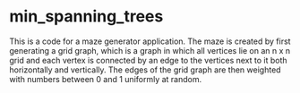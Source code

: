 # min_spanning_trees

This is a code for a maze generator application. The maze is created by first generating a grid graph, which is a graph in which all vertices lie on an n x n grid and 
each vertex is connected by an edge to the vertices next to it both horizontally and vertically. The edges of the grid graph are then weighted with numbers between 0 and 1 
uniformly at random.
